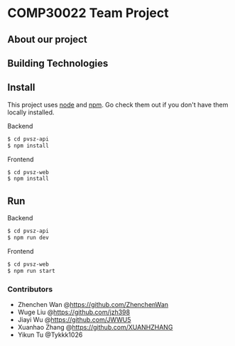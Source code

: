 # COMP30022 Team Project

## About our project

## Building Technologies

## Install

This project uses [node](http://nodejs.org) and [npm](https://npmjs.com). Go check them out if you don't have them locally installed.

Backend

```sh
$ cd pvsz-api
$ npm install

```

Frontend

```sh
$ cd pvsz-web
$ npm install
```

## Run

Backend

```sh
$ cd pvsz-api
$ npm run dev
```

Frontend

```sh
$ cd pvsz-web
$ npm run start
```

### Contributors
- Zhenchen Wan @https://github.com/ZhenchenWan
- Wuge Liu @https://github.com/jzh398
- Jiayi Wu @https://github.com/JWWU5
- Xuanhao Zhang @https://github.com/XUANHZHANG
- Yikun Tu @Tykkk1026